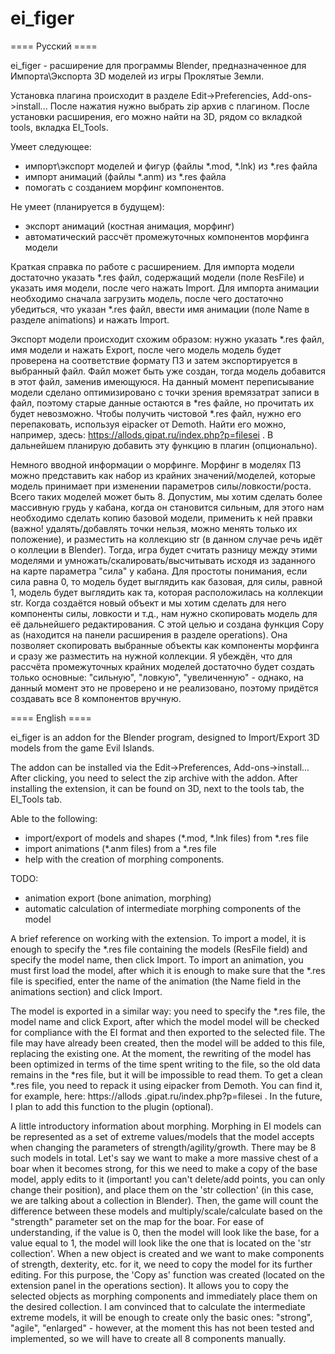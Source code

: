 # ei_figer
==== Русский ====

ei_figer - расширение для программы Blender, предназначенное для Импорта\Экспорта 3D моделей из игры Проклятые Земли.

Установка плагина происходит в разделе Edit->Preferencies, Add-ons->install... После нажатия нужно выбрать zip архив с плагином.
После установки расширения, его можно найти на 3D, рядом со вкладкой tools, вкладка EI_Tools.

Умеет следующее:
- импорт\экспорт моделей и фигур (файлы *.mod, *.lnk) из *.res файла
- импорт анимаций (файлы *.anm) из *.res файла
- помогать с созданием морфинг компонентов.

Не умеет (планируется в будущем):
- экспорт анимаций (костная анимация, морфинг)
- автоматический рассчёт промежуточных компонентов морфинга модели

Краткая справка по работе с расширением.
Для импорта модели достаточно указать *.res файл, содержащий модели (поле ResFile) и указать имя модели, после чего нажать Import.
Для импорта анимации необходимо сначала загрузить модель, после чего достаточно убедиться, что указан *.res файл, ввести имя анимации (поле Name в разделе animations) и нажать Import.

Экспорт модели происходит схожим образом: нужно указать *.res файл, имя модели и нажать Export, после чего модель модель будет проверена на соответствие формату ПЗ и затем экспортируется в выбранный файл. Файл может быть уже создан, тогда модель добавится в этот файл, заменив имеющуюся. На данный момент переписывание модели сделано оптимизировано с точки зрения времязатрат записи в файл, поэтому старые данные остаются в *res файле, но прочитать их будет невозможно. Чтобы получить чистовой *.res файл, нужно его перепаковать, используя eipacker от Demoth. Найти его можно, например, здесь: https://allods.gipat.ru/index.php?p=filesei . В дальнейшем планирую добавить эту функцию в плагин (опционально).

Немного вводной информации о морфинге.
Морфинг в моделях ПЗ можно представить как набор из крайних значений/моделей, которые модель принимает при изменении параметров силы/ловкости/роста. Всего таких моделей может быть 8. Допустим, мы хотим сделать более массивную грудь у кабана, когда он становится сильным, для этого нам необходимо сделать копию базовой модели, применить к ней правки (важно! удалять/добавлять точки нельзя, можно менять только их положение), и разместить на коллекцию str (в данном случае речь идёт о коллеции в Blender). Тогда, игра будет считать разницу между этими моделями и умножать/скалировать/высчитывать исходя из заданного на карте параметра "сила" у кабана. Для простоты понимания, если сила равна 0, то модель будет выглядить как базовая, для силы, равной 1, модель будет выглядить как та, которая расположилась на коллекции str.
Когда создаётся новый объект и мы хотим сделать для него компоненты силы, ловкости и т.д., нам нужно скопировать модель для её дальнейшего редактирования. С этой целью и создана функция Copy as (находится на панели расширения в разделе operations). Она позволяет скопировать выбранные объекты как компоненты морфинга и сразу же разместить на нужной коллекции.
Я убеждён, что для рассчёта промежуточных крайних моделей достаточно будет создать только основные: "сильную", "ловкую", "увеличенную" - однако, на данный момент это не проверено и не реализовано, поэтому придётся создавать все 8 компонентов вручную.

==== English ====

ei_figer is an addon for the Blender program, designed to Import/Export 3D models from the game Evil Islands.

The addon can be installed via the Edit->Preferences, Add-ons->install... After clicking, you need to select the zip archive with the addon.
After installing the extension, it can be found on 3D, next to the tools tab, the EI_Tools tab.

Able to the following:
- import/export of models and shapes (*.mod, *.lnk files) from *.res file
- import animations (*.anm files) from a *.res file
- help with the creation of morphing components.

TODO:
 - animation export (bone animation, morphing)
- automatic calculation of intermediate morphing components of the model

A brief reference on working with the extension.
To import a model, it is enough to specify the *.res file containing the models (ResFile field) and specify the model name, then click Import.
To import an animation, you must first load the model, after which it is enough to make sure that the *.res file is specified, enter the name of the animation (the Name field in the animations section) and click Import.

The model is exported in a similar way: you need to specify the *.res file, the model name and click Export, after which the model model will be checked for compliance with the EI format and then exported to the selected file. The file may have already been created, then the model will be added to this file, replacing the existing one. At the moment, the rewriting of the model has been optimized in terms of the time spent writing to the file, so the old data remains in the *res file, but it will be impossible to read them. To get a clean *.res file, you need to repack it using eipacker from Demoth. You can find it, for example, here: https://allods .gipat.ru/index.php?p=filesei . In the future, I plan to add this function to the plugin (optional).

A little introductory information about morphing.
Morphing in EI models can be represented as a set of extreme values/models that the model accepts when changing the parameters of strength/agility/growth. There may be 8 such models in total. Let's say we want to make a more massive chest of a boar when it becomes strong, for this we need to make a copy of the base model, apply edits to it (important! you can't delete/add points, you can only change their position), and place them on the 'str collection' (in this case, we are talking about a collection in Blender). Then, the game will count the difference between these models and multiply/scale/calculate based on the "strength" parameter set on the map for the boar. For ease of understanding, if the value is 0, then the model will look like the base, for a value equal to 1, the model will look like the one that is located on the 'str collection'.
When a new object is created and we want to make components of strength, dexterity, etc. for it, we need to copy the model for its further editing. For this purpose, the 'Copy as' function was created (located on the extension panel in the operations section). It allows you to copy the selected objects as morphing components and immediately place them on the desired collection.
I am convinced that to calculate the intermediate extreme models, it will be enough to create only the basic ones: "strong", "agile", "enlarged" - however, at the moment this has not been tested and implemented, so we will have to create all 8 components manually.